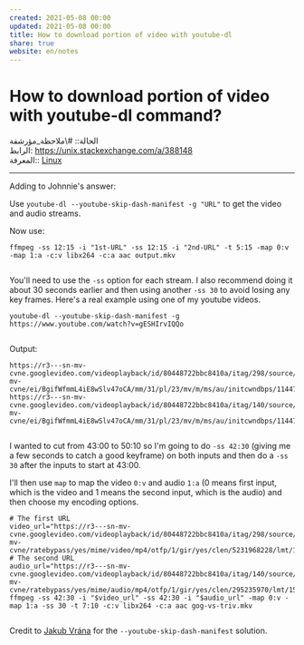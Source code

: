 ```yaml
---  
created: 2021-05-08 00:00  
updated: 2021-05-08 00:00  
title: How to download portion of video with youtube-dl  
share: true  
website: en/notes  
---  
```

  
# How to download portion of video with youtube-dl command?  
  
الحالة:: #\ملاحظة_مؤرشفة  
الرابط: <https://unix.stackexchange.com/a/388148>  
المعرفة:: [Linux](Linux)  
  
---  
  
Adding to Johnnie's answer:  
  
Use `youtube-dl --youtube-skip-dash-manifest -g "URL"` to get the video and audio streams.  
  
Now use:  
  
```  
ffmpeg -ss 12:15 -i "1st-URL" -ss 12:15 -i "2nd-URL" -t 5:15 -map 0:v -map 1:a -c:v libx264 -c:a aac output.mkv  
  
```  
  
You'll need to use the `-ss` option for each stream. I also recommend doing it about 30 seconds earlier and then using another `-ss 30` to avoid losing any key frames. Here's a real example using one of my youtube videos.  
  
```  
youtube-dl --youtube-skip-dash-manifest -g https://www.youtube.com/watch?v=gESHIrvIQQo  
  
```  
  
Output:  
  
```  
https://r3---sn-mv-cvne.googlevideo.com/videoplayback/id/80448722bbc8410a/itag/298/source/youtube/requiressl/yes/mn/sn-mv-cvne/ei/BgifWfmmL4iE8wSlv47oCA/mm/31/pl/23/mv/m/ms/au/initcwndbps/11447500/ratebypass/yes/mime/video/mp4/otfp/1/gir/yes/clen/5231968228/lmt/1502479662079137/dur/18575.164/key/dg_yt0/signature/4FFB9B0B7E1703B31F5D07DAD579B55F17EF7BAA.0CB63905C89DD4D33F90CF3AAD728F1ECDFCB9B3/mt/1503594423/ip/206.34.122.70/ipbits/0/expire/1503616102/sparams/ip,ipbits,expire,id,itag,source,requiressl,mn,ei,mm,pl,mv,ms,initcwndbps,ratebypass,mime,otfp,gir,clen,lmt,dur/  
https://r3---sn-mv-cvne.googlevideo.com/videoplayback/id/80448722bbc8410a/itag/140/source/youtube/requiressl/yes/mn/sn-mv-cvne/ei/BgifWfmmL4iE8wSlv47oCA/mm/31/pl/23/mv/m/ms/au/initcwndbps/11447500/ratebypass/yes/mime/audio/mp4/otfp/1/gir/yes/clen/295235970/lmt/1502480001536214/dur/18575.243/key/dg_yt0/signature/4CD42047D1D5C714377350905C1CC5CBA37C0009.6EED1FC92D17A096235C32E48F4B15DEF7DD99B0/mt/1503594423/ip/206.34.122.70/ipbits/0/expire/1503616102/sparams/ip,ipbits,expire,id,itag,source,requiressl,mn,ei,mm,pl,mv,ms,initcwndbps,ratebypass,mime,otfp,gir,clen,lmt,dur/  
  
```  
  
I wanted to cut from 43:00 to 50:10 so I'm going to do `-ss 42:30` (giving me a few seconds to catch a good keyframe) on both inputs and then do a `-ss 30` after the inputs to start at 43:00.  
  
I'll then use `map` to map the video `0:v` and audio `1:a` (0 means first input, which is the video and 1 means the second input, which is the audio) and then choose my encoding options.  
  
```  
# The first URL  
video_url="https://r3---sn-mv-cvne.googlevideo.com/videoplayback/id/80448722bbc8410a/itag/298/source/youtube/requiressl/yes/pl/23/ei/5wCfWY6dBeOj8gSSxZaACQ/mv/m/initcwndbps/5055000/ms/au/mm/31/mn/sn-mv-cvne/ratebypass/yes/mime/video/mp4/otfp/1/gir/yes/clen/5231968228/lmt/1502479662079137/dur/18575.164/key/dg_yt0/beids/[9466591]/mt/1503592562/signature/8CCFBF5CAB97341D0CB1F34E85AB6EE20FC7A03E.7679F39A8603CF41A95F10232E2A921EB0774101/ip/206.34.122.70/ipbits/0/expire/1503614279/sparams/ip,ipbits,expire,id,itag,source,requiressl,pl,ei,mv,initcwndbps,ms,mm,mn,ratebypass,mime,otfp,gir,clen,lmt,dur/"  
# The second URL  
audio_url="https://r3---sn-mv-cvne.googlevideo.com/videoplayback/id/80448722bbc8410a/itag/140/source/youtube/requiressl/yes/pl/23/ei/5wCfWY6dBeOj8gSSxZaACQ/mv/m/initcwndbps/5055000/ms/au/mm/31/mn/sn-mv-cvne/ratebypass/yes/mime/audio/mp4/otfp/1/gir/yes/clen/295235970/lmt/1502480001536214/dur/18575.243/key/dg_yt0/beids/[9466591]/mt/1503592562/signature/4AACC8E27F9036D36D4D623A771A9F2BAC4674BA.7E4F4FB4DC023E3FE491A991F0F9F2329648DE9D/ip/206.34.122.70/ipbits/0/expire/1503614279/sparams/ip,ipbits,expire,id,itag,source,requiressl,pl,ei,mv,initcwndbps,ms,mm,mn,ratebypass,mime,otfp,gir,clen,lmt,dur/"  
ffmpeg -ss 42:30 -i "$video_url" -ss 42:30 -i "$audio_url" -map 0:v -map 1:a -ss 30 -t 7:10 -c:v libx264 -c:a aac gog-vs-triv.mkv  
  
```  
  
Credit to [Jakub Vrána](https://stackoverflow.com/a/64736726/2314219) for the `--youtube-skip-dash-manifest` solution.  
